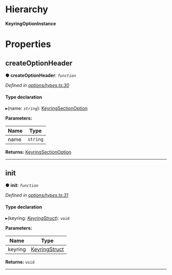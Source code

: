 

# Hierarchy

**KeyringOptionInstance**

# Properties

<a id="createoptionheader"></a>

##  createOptionHeader

**● createOptionHeader**: *`function`*

*Defined in [options/types.ts:30](https://github.com/polkadot-js/ui/blob/5beff95/packages/ui-keyring/src/options/types.ts#L30)*

#### Type declaration
▸(name: *`string`*): [KeyringSectionOption](../modules/_options_types_.md#keyringsectionoption)

**Parameters:**

| Name | Type |
| ------ | ------ |
| name | `string` |

**Returns:** [KeyringSectionOption](../modules/_options_types_.md#keyringsectionoption)

___
<a id="init"></a>

##  init

**● init**: *`function`*

*Defined in [options/types.ts:31](https://github.com/polkadot-js/ui/blob/5beff95/packages/ui-keyring/src/options/types.ts#L31)*

#### Type declaration
▸(keyring: *[KeyringStruct](_types_.keyringstruct.md)*): `void`

**Parameters:**

| Name | Type |
| ------ | ------ |
| keyring | [KeyringStruct](_types_.keyringstruct.md) |

**Returns:** `void`

___

